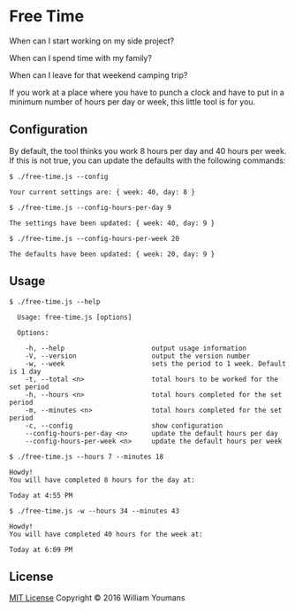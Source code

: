 # Free Time

When can I start working on my side project?

When can I spend time with my family?

When can I leave for that weekend camping trip?

If you work at a place where you have to punch a clock and have to put in a minimum number of hours per day or week, this little tool is for you.

## Configuration

By default, the tool thinks you work 8 hours per day and 40 hours per week. If this is not true, you can update the defaults with the following commands:

```
$ ./free-time.js --config

Your current settings are: { week: 40, day: 8 }
```

```
$ ./free-time.js --config-hours-per-day 9

The settings have been updated: { week: 40, day: 9 }
```

```
$ ./free-time.js --config-hours-per-week 20

The defaults have been updated: { week: 20, day: 9 }
```

## Usage

```
$ ./free-time.js --help

  Usage: free-time.js [options]

  Options:

    -h, --help                      output usage information
    -V, --version                   output the version number
    -w, --week                      sets the period to 1 week. Default is 1 day
    -t, --total <n>                 total hours to be worked for the set period
    -h, --hours <n>                 total hours completed for the set period
    -m, --minutes <n>               total hours completed for the set period
    -c, --config                    show configuration
    --config-hours-per-day <n>      update the default hours per day
    --config-hours-per-week <n>     update the default hours per week
```

```
$ ./free-time.js --hours 7 --minutes 18

Howdy!
You will have completed 8 hours for the day at:

Today at 4:55 PM

```

```
$ ./free-time.js -w --hours 34 --minutes 43

Howdy!
You will have completed 40 hours for the week at:

Today at 6:09 PM

```

## License

[MIT License](http://wy.mit-license.org/)  Copyright © 2016 William Youmans
